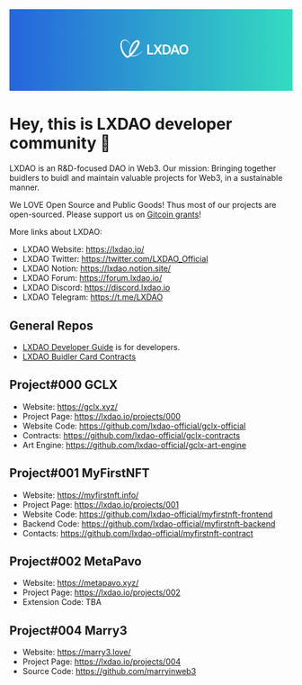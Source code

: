 <img src="./images/LXDAO.png" />

# Hey, this is LXDAO developer community 👋

LXDAO is an R&D-focused DAO in Web3. Our mission: Bringing together buidlers to buidl and maintain valuable projects for Web3, in a sustainable manner.

We LOVE Open Source and Public Goods! Thus most of our projects are open-sourced. Please support us on [Gitcoin grants](https://gitcoin.co/grants/7239/lxdao)!

More links about LXDAO:

- LXDAO Website: <https://lxdao.io/>
- LXDAO Twitter: <https://twitter.com/LXDAO_Official>
- LXDAO Notion: <https://lxdao.notion.site/>
- LXDAO Forum: <https://forum.lxdao.io/>
- LXDAO Discord: <https://discord.lxdao.io>
- LXDAO Telegram: <https://t.me/LXDAO>

## General Repos

- [LXDAO Developer Guide](https://github.com/lxdao-official/LXDAO-Developer-Guide) is for developers.
- [LXDAO Buidler Card Contracts](https://github.com/lxdao-official/buidler-card-contracts)

## Project#000 GCLX

- Website: <https://gclx.xyz/>
- Project Page: <https://lxdao.io/projects/000>
- Website Code: <https://github.com/lxdao-official/gclx-official>
- Contracts: <https://github.com/lxdao-official/gclx-contracts>
- Art Engine: <https://github.com/lxdao-official/gclx-art-engine>

## Project#001 MyFirstNFT

- Website: <https://myfirstnft.info/>
- Project Page: <https://lxdao.io/projects/001>
- Website Code: <https://github.com/lxdao-official/myfirstnft-frontend>
- Backend Code: <https://github.com/lxdao-official/myfirstnft-backend>
- Contacts: <https://github.com/lxdao-official/myfirstnft-contract>

## Project#002 MetaPavo

- Website: <https://metapavo.xyz/>
- Project Page: <https://lxdao.io/projects/002>
- Extension Code: TBA

## Project#004 Marry3

- Website: <https://marry3.love/>
- Project Page: <https://lxdao.io/projects/004>
- Source Code: <https://github.com/marryinweb3>
